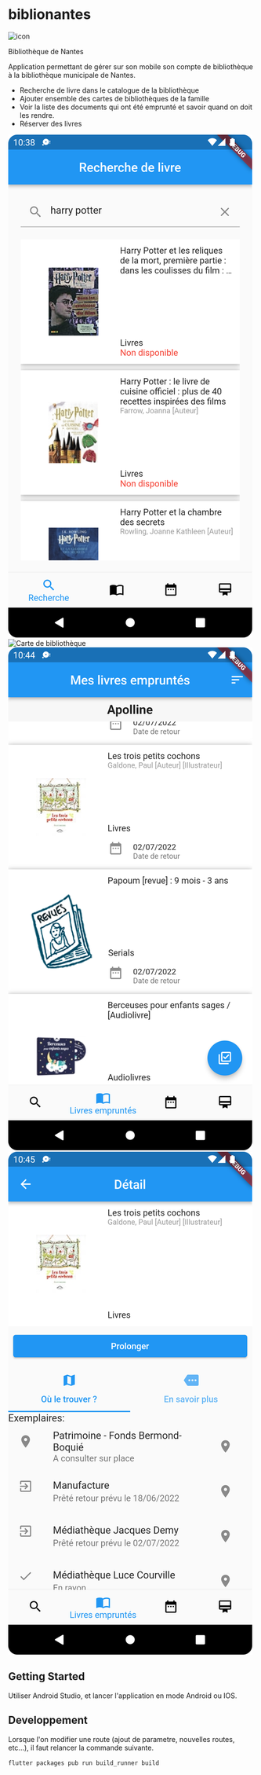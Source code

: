 # biblionantes

![icon](https://user-images.githubusercontent.com/841858/154953703-c9a067aa-fb1d-4c10-92d8-a4f33d1280e9.png)

Bibliothèque de Nantes

Application permettant de gérer sur son mobile son compte de bibliothèque à la bibliothèque municipale de Nantes.

- Recherche de livre dans le catalogue de la bibliothèque
- Ajouter ensemble des cartes de bibliothèques de la famille
- Voir la liste des documents qui ont été emprunté et savoir quand on doit les rendre.
- Réserver des livres

![Page de recherche](./images/search.png)
![Carte de bibliothèque](./images/cartes.png)
![Liste des emprunts](./images/emprunt.png)
![Detail d'un ligne](./images/detail.png)

## Getting Started

Utiliser Android Studio, et lancer l'application en mode Android ou IOS.


## Developpement

Lorsque l'on modifier une route (ajout de parametre, nouvelles routes, etc...), il faut relancer la commande suivante.

```sh
flutter packages pub run build_runner build
```
